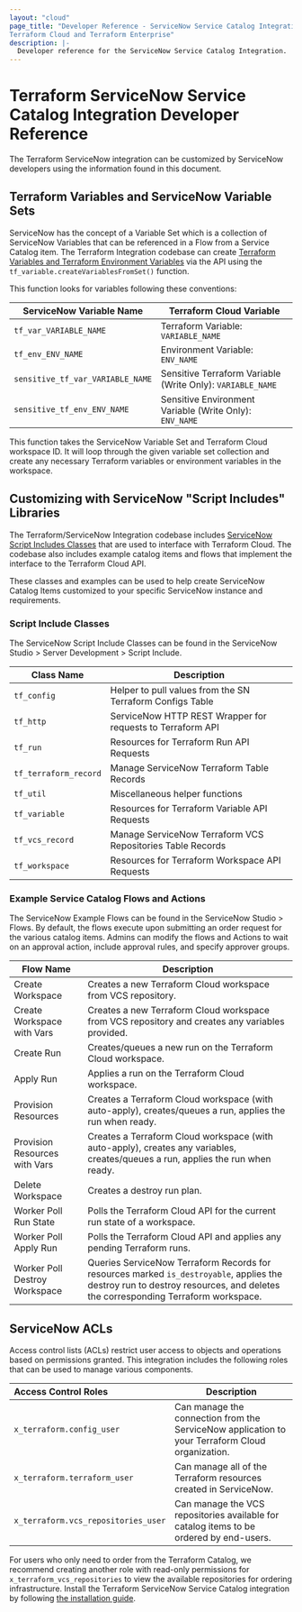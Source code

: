```yaml
---
layout: "cloud"
page_title: "Developer Reference - ServiceNow Service Catalog Integration -
Terraform Cloud and Terraform Enterprise"
description: |-
  Developer reference for the ServiceNow Service Catalog Integration.
---
```


# Terraform ServiceNow Service Catalog Integration Developer Reference

The Terraform ServiceNow integration can be customized by ServiceNow developers
using the information found in this document. 

## Terraform Variables and ServiceNow Variable Sets

ServiceNow has the concept of a Variable Set which is a collection of ServiceNow
Variables that can be referenced in a Flow from a Service Catalog item. The
Terraform Integration codebase can create [Terraform Variables and Terraform
Environment Variables](../../workspaces/variables.html) via the API using the
`tf_variable.createVariablesFromSet()` function.

This function looks for variables following these conventions:

ServiceNow Variable Name | Terraform Cloud Variable
--|--
`tf_var_VARIABLE_NAME` | Terraform Variable: `VARIABLE_NAME`
`tf_env_ENV_NAME` | Environment Variable: `ENV_NAME`
`sensitive_tf_var_VARIABLE_NAME` | Sensitive Terraform Variable (Write Only): `VARIABLE_NAME`
`sensitive_tf_env_ENV_NAME` | Sensitive Environment Variable (Write Only): `ENV_NAME`

This function takes the ServiceNow Variable Set and Terraform Cloud workspace
ID. It will loop through the given variable set collection and create any
necessary Terraform variables or environment variables in the workspace.

## Customizing with ServiceNow "Script Includes" Libraries

The Terraform/ServiceNow Integration codebase includes [ServiceNow Script
Includes
Classes](https://docs.servicenow.com/bundle/madrid-application-development/page/script/server-scripting/concept/c_ScriptIncludes.html)
that are used to interface with Terraform Cloud. The codebase also includes
example catalog items and flows that implement the interface to the Terraform
Cloud API.

These classes and examples can be used to help create ServiceNow Catalog Items
customized to your specific ServiceNow instance and requirements.

### Script Include Classes

The ServiceNow Script Include Classes can be found in the ServiceNow Studio >
Server Development > Script Include.

Class Name | Description
--|--
`tf_config` | Helper to pull values from the SN Terraform Configs Table
`tf_http` | ServiceNow HTTP REST Wrapper for requests to Terraform API
`tf_run` | Resources for Terraform Run API Requests
`tf_terraform_record` | Manage ServiceNow Terraform Table Records
`tf_util` | Miscellaneous helper functions
`tf_variable` | Resources for Terraform Variable API Requests
`tf_vcs_record` | Manage ServiceNow Terraform VCS Repositories Table Records
`tf_workspace` | Resources for Terraform Workspace API Requests


### Example Service Catalog Flows and Actions

The ServiceNow Example Flows can be found in the ServiceNow Studio > Flows. By
default, the flows execute upon submitting an order request for the various
catalog items. Admins can modify the flows and Actions to wait on an approval
action, include approval rules, and specify approver groups.

Flow Name | Description
--|--
Create Workspace | Creates a new Terraform Cloud workspace from VCS repository.
Create Workspace with Vars | Creates a new Terraform Cloud workspace from VCS repository and creates any variables provided.
Create Run | Creates/queues a new run on the Terraform Cloud workspace.
Apply Run | Applies a run on the Terraform Cloud workspace.
Provision Resources | Creates a Terraform Cloud workspace (with auto-apply), creates/queues a run, applies the run when ready.
Provision Resources with Vars | Creates a Terraform Cloud workspace (with auto-apply), creates any variables, creates/queues a run, applies the run when ready.
Delete Workspace | Creates a destroy run plan.
Worker Poll Run State | Polls the Terraform Cloud API for the current run state of a workspace.
Worker Poll Apply Run | Polls the Terraform Cloud API and applies any pending Terraform runs.
Worker Poll Destroy Workspace | Queries ServiceNow Terraform Records for resources marked `is_destroyable`, applies the destroy run to destroy resources, and deletes the corresponding Terraform workspace.

## ServiceNow ACLs

Access control lists (ACLs) restrict user access to objects and operations based
on permissions granted. This integration includes the following roles that can
be used to manage various components.

Access Control Roles | Description
:--|--
`x_terraform.config_user` | Can manage the connection from the ServiceNow application to your Terraform Cloud organization.
`x_terraform.terraform_user` | Can manage all of the Terraform resources created in ServiceNow.
`x_terraform.vcs_repositories_user` | Can manage the VCS repositories available for catalog items to be ordered by end-users.

For users who only need to order from the Terraform Catalog, we recommend
creating another role with read-only permissions for
`x_terraform_vcs_repositories` to view the available repositories for ordering
infrastructure. Install the Terraform ServiceNow Service Catalog integration by
following [the installation guide](./index.html).
